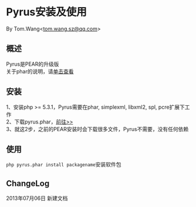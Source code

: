 # Pyrus安装及使用 #
By Tom.Wang<tom.wang.sz@qq.com\>

## 概述 ##
Pyrus是PEAR的升级版  
关于phar的说明，请[单击查看](http://www.ibm.com/developerworks/cn/opensource/os-php-5.3new4/)

## 安装 ##
1、安装php >= 5.3.1，Pyrus需要在phar, simplexml, libxml2, spl, pcre扩展下工作  
2、下载pyrus.phar，[前往>>](http://pear2.php.net/)  
3、就这2步，之前的PEAR安装时会下载很多文件，Pyrus不需要，没有任何依赖  

## 使用 ##
`php pyrus.phar install packagename`安装软件包  

## ChangeLog ##
2013年07月06日 新建文档